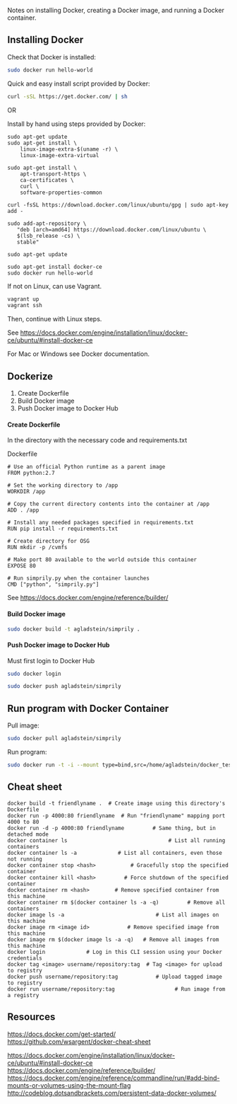 Notes on installing Docker, creating a Docker image, and running a Docker container.  

## Installing Docker

Check that Docker is installed:
```bash
sudo docker run hello-world
```

Quick and easy install script provided by Docker: 
```bash
curl -sSL https://get.docker.com/ | sh
```
OR  

Install by hand using steps provided by Docker:
```
sudo apt-get update
sudo apt-get install \
    linux-image-extra-$(uname -r) \
    linux-image-extra-virtual

sudo apt-get install \
    apt-transport-https \
    ca-certificates \
    curl \
    software-properties-common
    
curl -fsSL https://download.docker.com/linux/ubuntu/gpg | sudo apt-key add -

sudo add-apt-repository \
   "deb [arch=amd64] https://download.docker.com/linux/ubuntu \
   $(lsb_release -cs) \
   stable"
   
sudo apt-get update

sudo apt-get install docker-ce
sudo docker run hello-world
```


If not on Linux, can use Vagrant.
```bash
vagrant up
vagrant ssh
```
Then, continue with Linux steps.

See https://docs.docker.com/engine/installation/linux/docker-ce/ubuntu/#install-docker-ce  


For Mac or Windows see Docker documentation.

## Dockerize

1. Create Dockerfile  
2. Build Docker image  
3. Push Docker image to Docker Hub

#### Create Dockerfile
In the directory with the necessary code and requirements.txt  

Dockerfile
```text
# Use an official Python runtime as a parent image
FROM python:2.7

# Set the working directory to /app
WORKDIR /app

# Copy the current directory contents into the container at /app
ADD . /app

# Install any needed packages specified in requirements.txt
RUN pip install -r requirements.txt

# Create directory for OSG
RUN mkdir -p /cvmfs

# Make port 80 available to the world outside this container
EXPOSE 80

# Run simprily.py when the container launches
CMD ["python", "simprily.py"]
```

See https://docs.docker.com/engine/reference/builder/
#### Build Docker image
```bash
sudo docker build -t agladstein/simprily .
```

#### Push Docker image to Docker Hub

Must first login to Docker Hub
```bash
sudo docker login
```
```bash
sudo docker push agladstein/simprily
```

## Run program with Docker Container

Pull image:
```bash
sudo docker pull agladstein/simprily
```

Run program:
```bash
sudo docker run -t -i --mount type=bind,src=/home/agladstein/docker_test/SimPrily,dst=/app agladstein/simprily-little python /app/simprily.py examples/eg1/param_file_eg1.txt examples/eg1/model_file_eg1.csv macs 1 array_template/ill_650_test.bed 1 False /app/out_dir
```

## Cheat sheet
```
docker build -t friendlyname .  # Create image using this directory's Dockerfile
docker run -p 4000:80 friendlyname  # Run "friendlyname" mapping port 4000 to 80
docker run -d -p 4000:80 friendlyname         # Same thing, but in detached mode
docker container ls                                # List all running containers
docker container ls -a             # List all containers, even those not running
docker container stop <hash>           # Gracefully stop the specified container
docker container kill <hash>         # Force shutdown of the specified container
docker container rm <hash>        # Remove specified container from this machine
docker container rm $(docker container ls -a -q)         # Remove all containers
docker image ls -a                             # List all images on this machine
docker image rm <image id>            # Remove specified image from this machine
docker image rm $(docker image ls -a -q)   # Remove all images from this machine
docker login             # Log in this CLI session using your Docker credentials
docker tag <image> username/repository:tag  # Tag <image> for upload to registry
docker push username/repository:tag            # Upload tagged image to registry
docker run username/repository:tag                   # Run image from a registry
```

## Resources
https://docs.docker.com/get-started/  
https://github.com/wsargent/docker-cheat-sheet  

https://docs.docker.com/engine/installation/linux/docker-ce/ubuntu/#install-docker-ce    
https://docs.docker.com/engine/reference/builder/  
https://docs.docker.com/engine/reference/commandline/run/#add-bind-mounts-or-volumes-using-the-mount-flag  
http://codeblog.dotsandbrackets.com/persistent-data-docker-volumes/